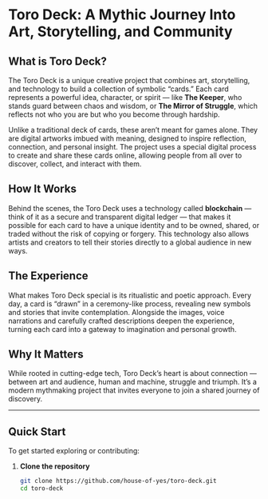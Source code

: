 # Toro Deck: A Mythic Journey Into Art, Storytelling, and Community

## What is Toro Deck?

The Toro Deck is a unique creative project that combines art, storytelling, and technology to build a collection of symbolic “cards.” Each card represents a powerful idea, character, or spirit — like **The Keeper**, who stands guard between chaos and wisdom, or **The Mirror of Struggle**, which reflects not who you are but who you become through hardship.

Unlike a traditional deck of cards, these aren’t meant for games alone. They are digital artworks imbued with meaning, designed to inspire reflection, connection, and personal insight. The project uses a special digital process to create and share these cards online, allowing people from all over to discover, collect, and interact with them.

## How It Works

Behind the scenes, the Toro Deck uses a technology called **blockchain** — think of it as a secure and transparent digital ledger — that makes it possible for each card to have a unique identity and to be owned, shared, or traded without the risk of copying or forgery. This technology also allows artists and creators to tell their stories directly to a global audience in new ways.

## The Experience

What makes Toro Deck special is its ritualistic and poetic approach. Every day, a card is “drawn” in a ceremony-like process, revealing new symbols and stories that invite contemplation. Alongside the images, voice narrations and carefully crafted descriptions deepen the experience, turning each card into a gateway to imagination and personal growth.

## Why It Matters

While rooted in cutting-edge tech, Toro Deck’s heart is about connection — between art and audience, human and machine, struggle and triumph. It’s a modern mythmaking project that invites everyone to join a shared journey of discovery.

---

## Quick Start

To get started exploring or contributing:

1. **Clone the repository**  
   ```bash
   git clone https://github.com/house-of-yes/toro-deck.git
   cd toro-deck